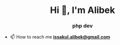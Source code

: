 <h1 align="center">Hi 👋, I'm Alibek</h1>
<h3 align="center">php dev</h3>

- 📫 How to reach me **issakul.alibek@gmail.com**
